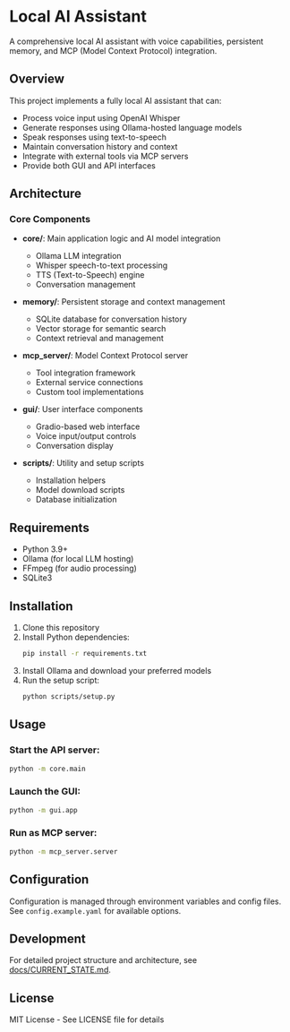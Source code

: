 # Local AI Assistant

A comprehensive local AI assistant with voice capabilities, persistent memory, and MCP (Model Context Protocol) integration.

## Overview

This project implements a fully local AI assistant that can:
- Process voice input using OpenAI Whisper
- Generate responses using Ollama-hosted language models
- Speak responses using text-to-speech
- Maintain conversation history and context
- Integrate with external tools via MCP servers
- Provide both GUI and API interfaces

## Architecture

### Core Components

- **core/**: Main application logic and AI model integration
  - Ollama LLM integration
  - Whisper speech-to-text processing
  - TTS (Text-to-Speech) engine
  - Conversation management

- **memory/**: Persistent storage and context management
  - SQLite database for conversation history
  - Vector storage for semantic search
  - Context retrieval and management

- **mcp_server/**: Model Context Protocol server
  - Tool integration framework
  - External service connections
  - Custom tool implementations

- **gui/**: User interface components
  - Gradio-based web interface
  - Voice input/output controls
  - Conversation display

- **scripts/**: Utility and setup scripts
  - Installation helpers
  - Model download scripts
  - Database initialization

## Requirements

- Python 3.9+
- Ollama (for local LLM hosting)
- FFmpeg (for audio processing)
- SQLite3

## Installation

1. Clone this repository
2. Install Python dependencies:
   ```bash
   pip install -r requirements.txt
   ```
3. Install Ollama and download your preferred models
4. Run the setup script:
   ```bash
   python scripts/setup.py
   ```

## Usage

### Start the API server:
```bash
python -m core.main
```

### Launch the GUI:
```bash
python -m gui.app
```

### Run as MCP server:
```bash
python -m mcp_server.server
```

## Configuration

Configuration is managed through environment variables and config files. See `config.example.yaml` for available options.

## Development

For detailed project structure and architecture, see [docs/CURRENT_STATE.md](docs/CURRENT_STATE.md).

## License

MIT License - See LICENSE file for details